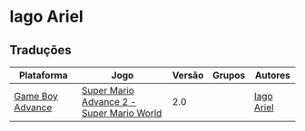 # Iago Ariel

## Traduções

| Plataforma | Jogo | Versão | Grupos | Autores |
| ----------- | ----------- | ----------- | ----------- | ----------- |
| [Game Boy Advance](../../traducoes/game-boy-advance/) | [Super Mario Advance 2 - Super Mario World](../../traducoes/game-boy-advance/super-mario-advance-2-super-mario-world_iago-ariel/) | 2.0 |  | [Iago Ariel](../../autores/iago-ariel/) |
